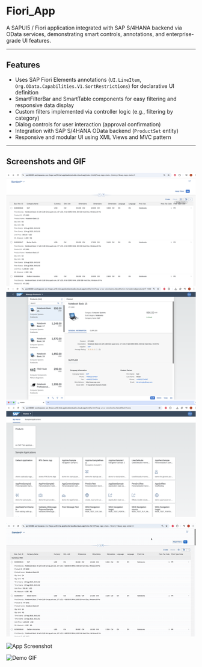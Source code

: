 # Fiori_App

A SAPUI5 / Fiori application integrated with SAP S/4HANA backend via OData services, demonstrating smart controls, annotations, and enterprise-grade UI features.

---

## Features

- Uses SAP Fiori Elements annotations (`UI.LineItem`, `Org.OData.Capabilities.V1.SortRestrictions`) for declarative UI definition  
- SmartFilterBar and SmartTable components for easy filtering and responsive data display  
- Custom filters implemented via controller logic (e.g., filtering by category)  
- Dialog controls for user interaction (approval confirmation)  
- Integration with SAP S/4HANA OData backend (`ProductSet` entity)  
- Responsive and modular UI using XML Views and MVC pattern  

---
## Screenshots and GIF
![App Screenshot](./images/Image1.png)
![App Screenshot](./images/Image2.png)
![App Screenshot](./images/Image3.png)

![Demo GIF](./images/GIF.gif)



![App Screenshot](./images/app-screenshot.png)

![Demo GIF](./images/app-demo.gif)
